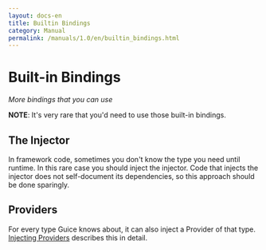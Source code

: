 ```yaml
---
layout: docs-en
title: Builtin Bindings
category: Manual
permalink: /manuals/1.0/en/builtin_bindings.html
---
```

# Built-in Bindings

_More bindings that you can use_

**NOTE**: It's very rare that you'd need to use those built-in bindings.

## The Injector

In framework code, sometimes you don't know the type you need until runtime. In
this rare case you should inject the injector. Code that injects the injector
does not self-document its dependencies, so this approach should be done
sparingly.

## Providers

For every type Guice knows about, it can also inject a Provider of that type.
[Injecting Providers](injecting_provider.html) describes this in detail.
